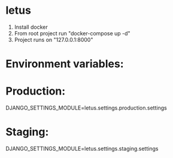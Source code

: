# letus
1. Install docker
2. From root project run "docker-compose up -d"
3. Project runs on "127.0.0.1:8000"
#

# Environment variables:

# Production:

DJANGO_SETTINGS_MODULE=letus.settings.production.settings

# Staging:

DJANGO_SETTINGS_MODULE=letus.settings.staging.settings
